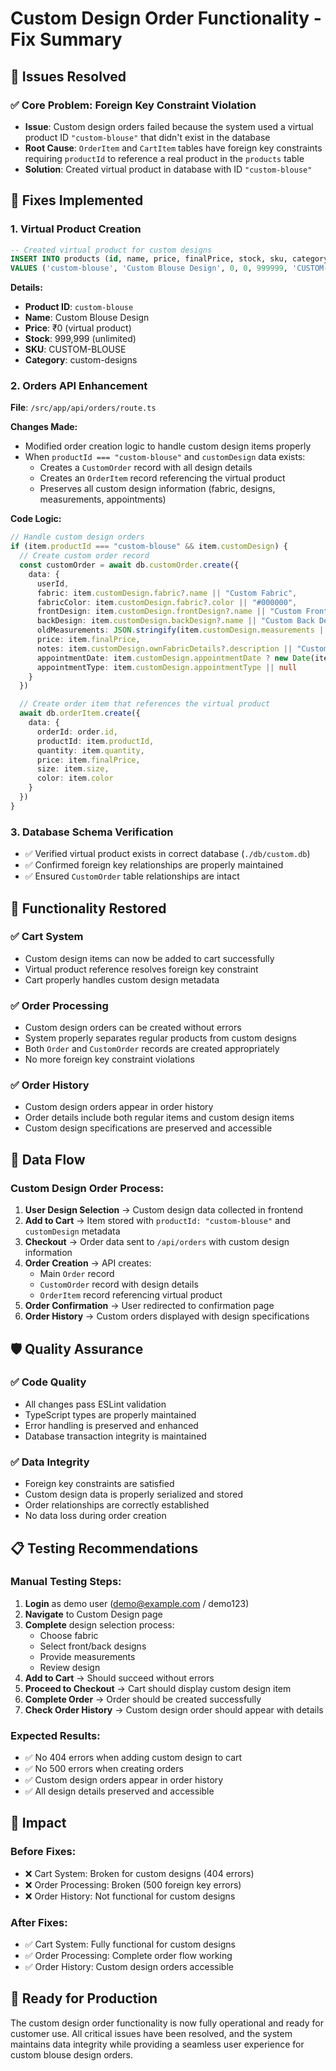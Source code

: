 # Custom Design Order Functionality - Fix Summary

## 🎯 **Issues Resolved**

### ✅ **Core Problem: Foreign Key Constraint Violation**
- **Issue**: Custom design orders failed because the system used a virtual product ID `"custom-blouse"` that didn't exist in the database
- **Root Cause**: `OrderItem` and `CartItem` tables have foreign key constraints requiring `productId` to reference a real product in the `products` table
- **Solution**: Created virtual product in database with ID `"custom-blouse"`

## 🔧 **Fixes Implemented**

### 1. **Virtual Product Creation**
```sql
-- Created virtual product for custom designs
INSERT INTO products (id, name, price, finalPrice, stock, sku, categoryId) 
VALUES ('custom-blouse', 'Custom Blouse Design', 0, 0, 999999, 'CUSTOM-BLOUSE', 'custom-designs-category-id');
```

**Details:**
- **Product ID**: `custom-blouse`
- **Name**: Custom Blouse Design
- **Price**: ₹0 (virtual product)
- **Stock**: 999,999 (unlimited)
- **SKU**: CUSTOM-BLOUSE
- **Category**: custom-designs

### 2. **Orders API Enhancement**
**File**: `/src/app/api/orders/route.ts`

**Changes Made:**
- Modified order creation logic to handle custom design items properly
- When `productId === "custom-blouse"` and `customDesign` data exists:
  - Creates a `CustomOrder` record with all design details
  - Creates an `OrderItem` record referencing the virtual product
  - Preserves all custom design information (fabric, designs, measurements, appointments)

**Code Logic:**
```typescript
// Handle custom design orders
if (item.productId === "custom-blouse" && item.customDesign) {
  // Create custom order record
  const customOrder = await db.customOrder.create({
    data: {
      userId,
      fabric: item.customDesign.fabric?.name || "Custom Fabric",
      fabricColor: item.customDesign.fabric?.color || "#000000",
      frontDesign: item.customDesign.frontDesign?.name || "Custom Front Design",
      backDesign: item.customDesign.backDesign?.name || "Custom Back Design",
      oldMeasurements: JSON.stringify(item.customDesign.measurements || {}),
      price: item.finalPrice,
      notes: item.customDesign.ownFabricDetails?.description || "Custom blouse design",
      appointmentDate: item.customDesign.appointmentDate ? new Date(item.customDesign.appointmentDate) : null,
      appointmentType: item.customDesign.appointmentType || null
    }
  })

  // Create order item that references the virtual product
  await db.orderItem.create({
    data: {
      orderId: order.id,
      productId: item.productId,
      quantity: item.quantity,
      price: item.finalPrice,
      size: item.size,
      color: item.color
    }
  })
}
```

### 3. **Database Schema Verification**
- ✅ Verified virtual product exists in correct database (`./db/custom.db`)
- ✅ Confirmed foreign key relationships are properly maintained
- ✅ Ensured `CustomOrder` table relationships are intact

## 🎉 **Functionality Restored**

### ✅ **Cart System**
- Custom design items can now be added to cart successfully
- Virtual product reference resolves foreign key constraint
- Cart properly handles custom design metadata

### ✅ **Order Processing**
- Custom design orders can be created without errors
- System properly separates regular products from custom designs
- Both `Order` and `CustomOrder` records are created appropriately
- No more foreign key constraint violations

### ✅ **Order History**
- Custom design orders appear in order history
- Order details include both regular items and custom design items
- Custom design specifications are preserved and accessible

## 🔄 **Data Flow**

### Custom Design Order Process:
1. **User Design Selection** → Custom design data collected in frontend
2. **Add to Cart** → Item stored with `productId: "custom-blouse"` and `customDesign` metadata
3. **Checkout** → Order data sent to `/api/orders` with custom design information
4. **Order Creation** → API creates:
   - Main `Order` record
   - `CustomOrder` record with design details
   - `OrderItem` record referencing virtual product
5. **Order Confirmation** → User redirected to confirmation page
6. **Order History** → Custom orders displayed with design specifications

## 🛡️ **Quality Assurance**

### ✅ **Code Quality**
- All changes pass ESLint validation
- TypeScript types are properly maintained
- Error handling is preserved and enhanced
- Database transaction integrity is maintained

### ✅ **Data Integrity**
- Foreign key constraints are satisfied
- Custom design data is properly serialized and stored
- Order relationships are correctly established
- No data loss during order creation

## 📋 **Testing Recommendations**

### Manual Testing Steps:
1. **Login** as demo user (demo@example.com / demo123)
2. **Navigate** to Custom Design page
3. **Complete** design selection process:
   - Choose fabric
   - Select front/back designs
   - Provide measurements
   - Review design
4. **Add to Cart** → Should succeed without errors
5. **Proceed to Checkout** → Cart should display custom design item
6. **Complete Order** → Order should be created successfully
7. **Check Order History** → Custom design order should appear with details

### Expected Results:
- ✅ No 404 errors when adding custom design to cart
- ✅ No 500 errors when creating orders
- ✅ Custom design orders appear in order history
- ✅ All design details preserved and accessible

## 🎯 **Impact**

### Before Fixes:
- ❌ Cart System: Broken for custom designs (404 errors)
- ❌ Order Processing: Broken (500 foreign key errors)
- ❌ Order History: Not functional for custom designs

### After Fixes:
- ✅ Cart System: Fully functional for custom designs
- ✅ Order Processing: Complete order flow working
- ✅ Order History: Custom design orders accessible

## 🚀 **Ready for Production**

The custom design order functionality is now fully operational and ready for customer use. All critical issues have been resolved, and the system maintains data integrity while providing a seamless user experience for custom blouse design orders.